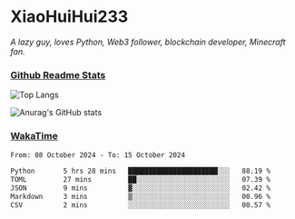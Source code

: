 # XiaoHuiHui233

*A lazy guy, loves Python, Web3 follower, blockchain developer, Minecraft fan.*

### [Github Readme Stats](https://github.com/anuraghazra/github-readme-stats)

![Top Langs](https://github-readme-stats.vercel.app/api/top-langs/?username=XiaoHuiHui233&layout=compact&theme=github_dark)

![Anurag's GitHub stats](https://github-readme-stats.vercel.app/api?username=XiaoHuiHui233&show_icons=true&theme=github_dark)

### [WakaTime](https://wakatime.com)

<!--START_SECTION:waka-->

```txt
From: 08 October 2024 - To: 15 October 2024

Python       5 hrs 28 mins   ██████████████████████░░░   88.19 %
TOML         27 mins         ██░░░░░░░░░░░░░░░░░░░░░░░   07.39 %
JSON         9 mins          ▓░░░░░░░░░░░░░░░░░░░░░░░░   02.42 %
Markdown     3 mins          ▒░░░░░░░░░░░░░░░░░░░░░░░░   00.96 %
CSV          2 mins          ░░░░░░░░░░░░░░░░░░░░░░░░░   00.57 %
```

<!--END_SECTION:waka-->

